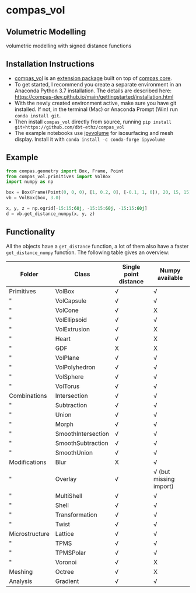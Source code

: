 # compas_vol

## Volumetric Modelling

volumetric modelling with signed distance functions

## Installation Instructions

- [compas_vol](https://dbt-ethz.github.io/compas_vol/) is an [extension package](https://compas-dev.github.io/packages.html) built on top of [compas core](https://compas-dev.github.io).
- To get started, I recommend you create a separate environment in an Anaconda Python 3.7 installation. The details are described here: https://compas-dev.github.io/main/gettingstarted/installation.html
- With the newly created environment active, make sure you have git installed. If not, in the terminal (Mac) or Anaconda Prompt (Win) run `conda install git`.
- Then install `compas_vol` directly from source, running `pip install git+https://github.com/dbt-ethz/compas_vol`
- The example notebooks use [ipyvolume](https://ipyvolume.readthedocs.io/en/latest/index.html) for isosurfacing and mesh display. Install it with `conda install -c conda-forge ipyvolume`

## Example

```python
from compas.geometry import Box, Frame, Point
from compas_vol.primitives import VolBox
import numpy as np

box = Box(Frame(Point(0, 0, 0), [1, 0.2, 0], [-0.1, 1, 0]), 20, 15, 15)
vb = VolBox(box, 3.0)

x, y, z = np.ogrid[-15:15:60j, -15:15:60j, -15:15:60j]
d = vb.get_distance_numpy(x, y, z)
```

## Functionality

All the objects have a `get_distance` function, a lot of them also have a faster `get_distance_numpy` function. The following table gives an overview:

Folder | Class | Single point distance | Numpy available
--- | --- | --- | ---
Primitives | VolBox | √ | √
" | VolCapsule | √ | √
" | VolCone | √ | X
" | VolEllipsoid | √ | √
" | VolExtrusion | √ | X
" | Heart | √ | X
" | GDF | X | X
" | VolPlane | √ | √
" | VolPolyhedron | √ | √
" | VolSphere | √ | √
" | VolTorus | √ | √
Combinations | Intersection | √ | √
" | Subtraction | √ | √
" | Union | √ | √
" | Morph | √ | √
" | SmoothIntersection | √ | √
" | SmoothSubtraction | √ | √
" | SmoothUnion | √ | √
Modifications | Blur | X | √
" | Overlay | √ | √ (but missing import)
" | MultiShell | √ | √
" | Shell | √ | √
" | Transformation | √ | √
" | Twist | √ | √
Microstructure | Lattice | √ | √
" | TPMS | √ | √
" | TPMSPolar | √ | √
" | Voronoi | √ | X
Meshing | Octree | √ | X
Analysis | Gradient | √ | √
